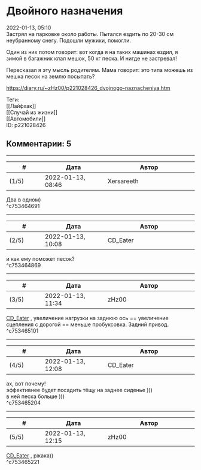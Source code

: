 Двойного назначения
===================

  
2022-01-13, 05:10  
 Застрял на парковке около работы. Пытался ездить по 20-30 см неубранному снегу. Подошли мужики, помогли.   
   
 Один из них потом говорит: вот когда я на таких машинах ездил, я зимой в багажник клал мешок, 50 кг песка. И нигде не застревал!   
   
 Пересказал я эту мысль родителям. Мама говорит: это типа можешь из мешка песок на землю посыпать?   
  
<https://diary.ru/~zHz00/p221028426_dvojnogo-naznacheniya.htm>  
  
Теги:  
[[Лайфхак]]  
[[Случай из жизни]]  
[[Автомобили]]  
ID: p221028426  


Комментарии: 5
--------------

  


---



|         #         |              Дата              |                     Автор                     |           ID           |
| --- | --- | --- | --- |
| (1/5) | 2022-01-13, 08:46 | Xersareeth | c753464691 |

  
 Два в одном)   
 ^c753464691

---



|         #         |              Дата              |                     Автор                     |           ID           |
| --- | --- | --- | --- |
| (2/5) | 2022-01-13, 10:08 | CD\_Eater | c753464869 |

  
 и как ему поможет песок?   
 ^c753464869

---



|         #         |              Дата              |                     Автор                     |           ID           |
| --- | --- | --- | --- |
| (3/5) | 2022-01-13, 11:34 | zHz00 | c753465101 |

  
  [CD\_Eater](https://cd-eater.diary.ru "Записки ДискоЕда")  , увеличение нагрузки на заднюю ось == увеличение сцепления с дорогой == меньше пробуксовка. Задний привод.   
 ^c753465101

---



|         #         |              Дата              |                     Автор                     |           ID           |
| --- | --- | --- | --- |
| (4/5) | 2022-01-13, 12:08 | CD\_Eater | c753465204 |

  
 ах, вот почему!   
  эффективнее будет посадить тёщу на заднее сиденье )))   
 в ней песка больше )))    
 ^c753465204

---



|         #         |              Дата              |                     Автор                     |           ID           |
| --- | --- | --- | --- |
| (5/5) | 2022-01-13, 12:15 | zHz00 | c753465221 |

  
  [CD\_Eater](https://cd-eater.diary.ru "Записки ДискоЕда")  , ржака))   
 ^c753465221
